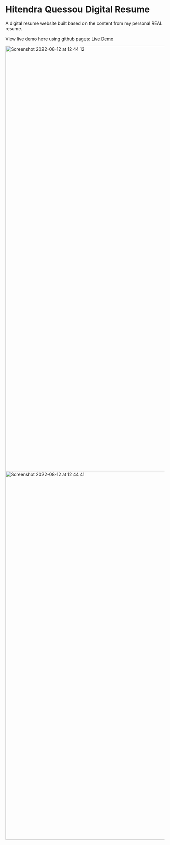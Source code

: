 # Hitendra Quessou Digital Resume

A digital resume website built based on the content from my personal REAL resume. 

View live demo here using github pages: [Live Demo](https://hitendra27.github.io/Digital_Resume/)


<img width="1340" alt="Screenshot 2022-08-12 at 12 44 12" src="https://user-images.githubusercontent.com/73651340/184367538-772b0023-1124-44ae-99c0-575bf5483064.png">
<img width="1162" alt="Screenshot 2022-08-12 at 12 44 41" src="https://user-images.githubusercontent.com/73651340/184367566-f53aab39-2b6f-4861-979e-d4e950e77086.png">
